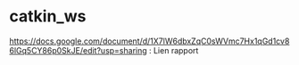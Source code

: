 # catkin_ws

https://docs.google.com/document/d/1X7lW6dbxZqC0sWVmc7Hx1qGd1cv86lGq5CY86p0SkJE/edit?usp=sharing : Lien rapport
